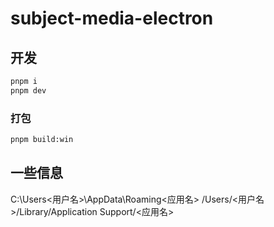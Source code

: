 # subject-media-electron

## 开发

```bash
pnpm i
pnpm dev
```

### 打包

```bash
pnpm build:win
```

## 一些信息

C:\Users\<用户名>\AppData\Roaming\<应用名>
/Users/<用户名>/Library/Application Support/<应用名>
